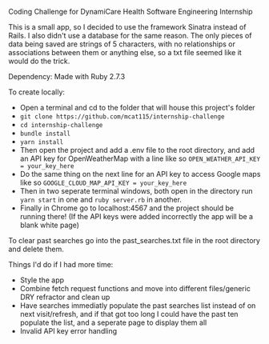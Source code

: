 Coding Challenge for DynamiCare Health Software Engineering Internship

This is a small app, so I decided to use the framework Sinatra instead of Rails. I also didn't use a database for the same reason. The only pieces of data being saved are strings of 5 characters, with no relationships or associations between them or anything else, so a txt file seemed like it would do the trick.

Dependency: Made with Ruby 2.7.3 

To create locally:

- Open a terminal and cd to the folder that will house this project's folder
- `git clone https://github.com/mcat115/internship-challenge`
- `cd internship-challenge`
- `bundle install`
- `yarn install`
- Then open the project and add a .env file to the root directory, and add an API key for OpenWeatherMap with a line like so
  `OPEN_WEATHER_API_KEY = your_key_here`
- Do the same thing on the next line for an API key to access Google maps like so `GOOGLE_CLOUD_MAP_API_KEY = your_key_here`
- Then in two seperate terminal windows, both open in the directory run `yarn start` in one and `ruby server.rb` in another.
- Finally in Chrome go to localhost:4567 and the project should be running there! (If the API keys were added incorrectly the app will be a blank white page)

To clear past searches go into the past_searches.txt file in the root directory and delete them.

Things I'd do if I had more time:

- Style the app
- Combine fetch request functions and move into different files/generic DRY refractor and clean up
- Have searches immediatly populate the past searches list instead of on next visit/refresh, and if that got too long I could have the past ten populate the list, and a seperate page to display them all
- Invalid API key error handling
